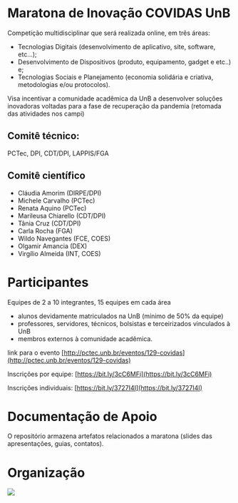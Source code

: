 # Maratona de Inovação COVIDAS UnB

Competição multidisciplinar que será realizada online, em três áreas:
- Tecnologias Digitais (desenvolvimento de aplicativo, site, software, etc...);
- Desenvolvimento de Dispositivos (produto, equipamento, gadget e etc..) e;
- Tecnologias Sociais e Planejamento (economia solidária e criativa, metodologias e/ou protocolos).

Visa incentivar a comunidade acadêmica da UnB a desenvolver soluções inovadoras voltadas para a fase de recuperação da pandemia (retomada das atividades nos campi)

## Comitê técnico:

PCTec, DPI, CDT/DPI, LAPPIS/FGA

## Comitê científico

- Cláudia Amorim (DIRPE/DPI)
- Michele Carvalho (PCTec)
- Renata Aquino (PCTec)
- Marileusa Chiarello (CDT/DPI) 
- Tânia Cruz (CDT/DPI)
- Carla Rocha (FGA)
- Wildo Navegantes (FCE, COES) 
- Olgamir Amancia (DEX)
- Virgílio Almeida (INT, COES)

# Participantes

Equipes de 2 a 10 integrantes, 15 equipes em cada área

- alunos devidamente matriculados na UnB (mínimo de 50% da equipe)
- professores, servidores, técnicos, bolsistas e terceirizados vinculados à UnB 
- membros externos à comunidade acadêmica.

link para o evento [http://pctec.unb.br/eventos/129-covidas](http://pctec.unb.br/eventos/129-covidas)

Inscrições por equipe: [https://bit.ly/3cC6MFi](https://bit.ly/3cC6MFi) 

Inscrições individuais: [https://bit.ly/3727I4I](https://bit.ly/3727I4I)


# Documentação de Apoio

O repositório armazena artefatos relacionados a maratona (slides das apresentações, guias, contatos).

# Organização

![](https://github.com/COVIDAS-UnB/Organizacao/blob/master/imgs/Organizacao-do-evento.png)
